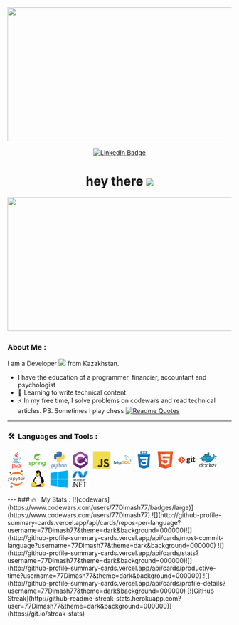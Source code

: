
<div align="center">
  <img src="https://media.giphy.com/media/dWesBcTLavkZuG35MI/giphy.gif" width="600" height="300"/>
</div>

<p align="center">
<a href="https://www.linkedin.com/in/dinmukhamed-mukashev-bba7a023b/"><img src="https://img.shields.io/badge/LinkedIn-blue?style=for-the-badge&logo=linkedin&logoColor=white" alt="LinkedIn Badge"></a>
</p>
<p align="center">
<h1 align="center">hey there <img src="https://media.giphy.com/media/hvRJCLFzcasrR4ia7z/giphy.gif" width="40"></h1>
<p align="center"><img src="https://i.gifer.com/fxVE.gif" width="600" height="300"  /></p>

### About Me :
I am a Developer <img src="https://media.giphy.com/media/WUlplcMpOCEmTGBtBW/giphy.gif" width="30"> from Kazakhstan.
- I have the education of a programmer, financier, accountant and psychologist
- 🌱 Learning to write technical content.
- ⚡ In my free time, I solve problems on codewars and read technical articles. PS. Sometimes I play chess
[![Readme Quotes](https://quotes-github-readme.vercel.app/api?type=horizontal&theme=dark)](https://github.com/piyushsuthar/github-readme-quotes)
---
### 🛠 &nbsp;Languages and Tools :
<p>
<img src="https://github.com/devicons/devicon/blob/master/icons/java/java-original-wordmark.svg" title="Java" alt="Java" width="40" height="40"/>&nbsp;
<img src="https://github.com/devicons/devicon/blob/master/icons/spring/spring-original-wordmark.svg" title="Spring" alt="Spring" width="40" height="40"/>&nbsp;
<img src="https://github.com/devicons/devicon/blob/master/icons/python/python-original-wordmark.svg" title="Python"  alt="Python" width="40" height="40"/>&nbsp;
<img src="https://github.com/devicons/devicon/blob/master/icons/csharp/csharp-original.svg" title="C#"  alt="C#" width="40" height="40"/>&nbsp;
<img src="https://github.com/devicons/devicon/blob/master/icons/javascript/javascript-original.svg" title="JavaScript" alt="JavaScript" width="40" height="40"/>&nbsp;
<img src="https://github.com/devicons/devicon/blob/master/icons/mysql/mysql-original-wordmark.svg" title="MySQL"  alt="MySQL" width="40" height="40"/>&nbsp;
<img src="https://github.com/devicons/devicon/blob/master/icons/css3/css3-plain-wordmark.svg"  title="CSS3" alt="CSS" width="40" height="40"/>&nbsp;
<img src="https://github.com/devicons/devicon/blob/master/icons/html5/html5-original.svg" title="HTML5" alt="HTML" width="40" height="40"/>&nbsp;
<img src="https://github.com/devicons/devicon/blob/master/icons/git/git-original-wordmark.svg" title="Git"  alt="Git" width="40" height="40"/>&nbsp;
<img src="https://github.com/devicons/devicon/blob/master/icons/docker/docker-original-wordmark.svg" title="Docker"  alt="Docker" width="40" height="40"/>&nbsp;
<img src="https://github.com/devicons/devicon/blob/master/icons/jupyter/jupyter-original-wordmark.svg" title="Jupyter"  alt="Jupyter" width="40" height="40"/>&nbsp;
<img src="https://github.com/devicons/devicon/blob/master/icons/linux/linux-original.svg" title="Linux"  alt="Linux" width="40" height="40"/>&nbsp;
<img src="https://github.com/devicons/devicon/blob/master/icons/windows8/windows8-original.svg" title="Windows"  alt="Windows" width="40" height="40"/>&nbsp;
<img src="https://github.com/devicons/devicon/blob/master/icons/dot-net/dot-net-original-wordmark.svg" title=".net"  alt=".net" width="40" height="40"/>&nbsp;
</p>
---
### 🔥 &nbsp; My Stats :
[![codewars](https://www.codewars.com/users/77Dimash77/badges/large)](https://www.codewars.com/users/77Dimash77)   
![](http://github-profile-summary-cards.vercel.app/api/cards/repos-per-language?username=77Dimash77&theme=dark&background=000000)![](http://github-profile-summary-cards.vercel.app/api/cards/most-commit-language?username=77Dimash77&theme=dark&background=000000)
![](http://github-profile-summary-cards.vercel.app/api/cards/stats?username=77Dimash77&theme=dark&background=000000)![](http://github-profile-summary-cards.vercel.app/api/cards/productive-time?username=77Dimash77&theme=dark&background=000000)
![](http://github-profile-summary-cards.vercel.app/api/cards/profile-details?username=77Dimash77&theme=dark&background=000000)
[![GitHub Streak](http://github-readme-streak-stats.herokuapp.com?user=77Dimash77&theme=dark&background=000000)](https://git.io/streak-stats)





<!-- [![KnlnKS's LeetCode stats](https://leetcode-stats-six.vercel.app/api?username=77Dimash77&theme=dark)](https://github.com/77Dimash77/leetcode-stats)



---

<!-- BLOG-POST-LIST:START -->
<!-- BLOG-POST-LIST:END -->

